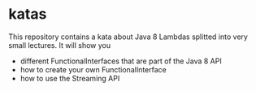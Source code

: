 # katas
This repository contains a kata about Java 8 Lambdas splitted into very small lectures. It will show you
- different FunctionalInterfaces that are part of the Java 8 API
- how to create your own FunctionalInterface
- how to use the Streaming API
